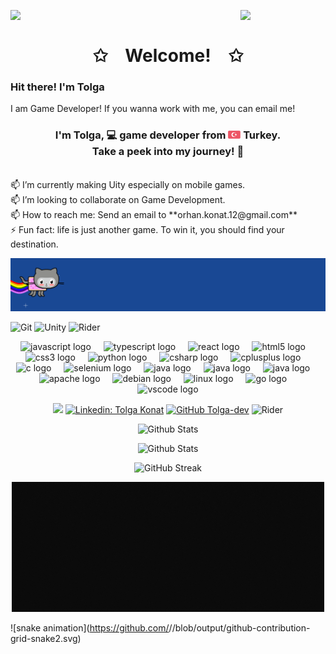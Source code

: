<img align="left" src="https://user-images.githubusercontent.com/65187002/144930161-2f783401-8d27-4fdf-a2f7-cc0ba32f1f1f.gif" width="27%" style="display:inline;"><img align="right" src="https://user-images.githubusercontent.com/65187002/144930161-2f783401-8d27-4fdf-a2f7-cc0ba32f1f1f.gif" width="27%" style="display:inline;">
<br>


<p align="center">
  <h1 align="center">✩&emsp;Welcome!&emsp;✩</h1>
</p>


### Hit there! I'm Tolga
I am Game Developer! If you wanna work with me, you can email me!
<p align="center">
  <h3 align="center"> I'm Tolga, 💻 game developer from <img src="https://raw.githubusercontent.com/krzysztofrewak/flat-flags-iconset/master/flags/tr.png" width="20"/> <b> Turkey.</b> <br> Take a peek into my journey! 🚀 </h3></p>
<br>

<div>
📫 I’m currently making Uity especially on mobile games. <br>
📫 I’m looking to collaborate on Game Development.<br>
📫 How to reach me: Send an email to **orhan.konat.12@gmail.com** <br>
⚡ Fun fact: life is just another game. To win it, you should find your destination.<br>
</div>

![Happy Gif](gitGif.gif)


![Git][git-shield]
![Unity][unity-shield]
![Rider][rider-shield]


<div align="middle">
  <img src="https://cdn.jsdelivr.net/gh/devicons/devicon/icons/javascript/javascript-original.svg" height="30" alt="javascript logo" />
  <img width="12" />
  <img src="https://cdn.jsdelivr.net/gh/devicons/devicon/icons/typescript/typescript-original.svg" height="30" alt="typescript logo" />
  <img width="12" />
  <img src="https://cdn.jsdelivr.net/gh/devicons/devicon/icons/react/react-original.svg" height="30" alt="react logo" />
  <img width="12" />
  <img src="https://cdn.jsdelivr.net/gh/devicons/devicon/icons/html5/html5-original.svg" height="30" alt="html5 logo" />
  <img width="12" />
  <img src="https://cdn.jsdelivr.net/gh/devicons/devicon/icons/css3/css3-original.svg" height="30" alt="css3 logo" />
  <img width="12" />
  <img src="https://cdn.jsdelivr.net/gh/devicons/devicon/icons/python/python-original.svg" height="30" alt="python logo" />
  <img width="12" />
  <img src="https://cdn.jsdelivr.net/gh/devicons/devicon/icons/csharp/csharp-original.svg" height="30" alt="csharp logo" />
  <img width="12" />
  <img src="https://cdn.jsdelivr.net/gh/devicons/devicon/icons/cplusplus/cplusplus-original.svg" height="30" alt="cplusplus logo" />
  <img width="12" />
  <img src="https://cdn.jsdelivr.net/gh/devicons/devicon/icons/c/c-original.svg" height="30" alt="c logo" />
  <img width="12" />
  <img src="https://cdn.jsdelivr.net/gh/devicons/devicon@latest/icons/selenium/selenium-original.svg"  height="30" alt="selenium logo" />
  <img width="12" />
  <img src="https://cdn.jsdelivr.net/gh/devicons/devicon/icons/java/java-original.svg" height="30" alt="java logo" />
  <img width="12" />
  <img src="https://cdn.jsdelivr.net/gh/devicons/devicon@latest/icons/php/php-original.svg" height="30" alt="java logo"/>
  <img width="12" />
  <img src="https://cdn.jsdelivr.net/gh/devicons/devicon@latest/icons/docker/docker-original.svg" height="30" alt="java logo"/>

  <img width="12" />
  <img src="https://cdn.jsdelivr.net/gh/devicons/devicon@latest/icons/apache/apache-original.svg" height="30" width="30" alt="apache logo" />
  <img width="12" />
  <img src="https://cdn.jsdelivr.net/gh/devicons/devicon@latest/icons/debian/debian-original.svg" height="30" width="30" alt="debian logo" />
  <img width="12" />
  <img src="https://cdn.jsdelivr.net/gh/devicons/devicon@latest/icons/linux/linux-original.svg" height="30" width="30" alt="linux logo" />
  <img width="12" />
  <img src="https://cdn.jsdelivr.net/gh/devicons/devicon@latest/icons/go/go-original.svg" height="30" width="30" alt="go logo" />
  <img width="12" />
  <img src="https://cdn.jsdelivr.net/gh/devicons/devicon@latest/icons/vscode/vscode-original.svg" height="30" width="30" alt="vscode logo" />
          
</div>


<div align="middle">

<img id="preview" src="https://komarev.com/ghpvc/?username=Tolga-dev&color=brightgreen"> [![Linkedin: Tolga Konat](https://img.shields.io/badge/-Let'sConnect-blue?style=flat-square&logo=Linkedin&logoColor=white&link=https://www.linkedin.com/in/tolga-konat-108526223/)](https://www.linkedin.com/in/tolga-konat-108526223/) [![GitHub Tolga-dev](https://img.shields.io/github/followers/Tolga-dev?label=follow&style=social)](https://github.com/Tolga-dev)
![Rider][star-shield] 


![Github Stats](https://github-readme-stats.vercel.app/api?username=Tolga-dev&count_private=true&show_icons=true&include_all_commits=true) 

![Github Stats](https://github-readme-stats.vercel.app/api/top-langs/?username=Tolga-dev&layout=compact&langs_count=10&theme=radical)

![GitHub Streak](https://github-readme-streak-stats.herokuapp.com/?user=Tolga-dev&theme=radical&background=282828) 

![Happy Gif](fix.gif)


</div>

[git-shield]: https://img.shields.io/badge/GIT-E44C30?style=for-the-badge&logo=git&logoColor=white
[unity-shield]: https://img.shields.io/badge/Unity-100000?style=for-the-badge&logo=unity&logoColor=white
[rider-shield]: https://img.shields.io/badge/Rider-000000?style=for-the-badge&logo=Rider&logoColor=white
[star-shield]: https://img.shields.io/github/stars/Tolga-dev?style=social
[stats-shield]: https://github-readme-stats.vercel.app/api/top-langs/?username=Tolga-dev&theme=blue-green

![snake animation](https://github.com/<seu user name>/<seu user name>/blob/output/github-contribution-grid-snake2.svg)
 
